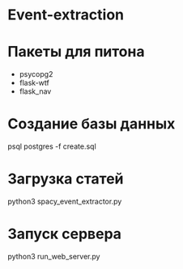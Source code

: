 # Event-extraction

# Пакеты для питона
* psycopg2
* flask-wtf
* flask_nav

# Создание базы данных
psql postgres -f create.sql 

# Загрузка статей
python3 spacy_event_extractor.py 

# Запуск сервера
python3 run_web_server.py 
